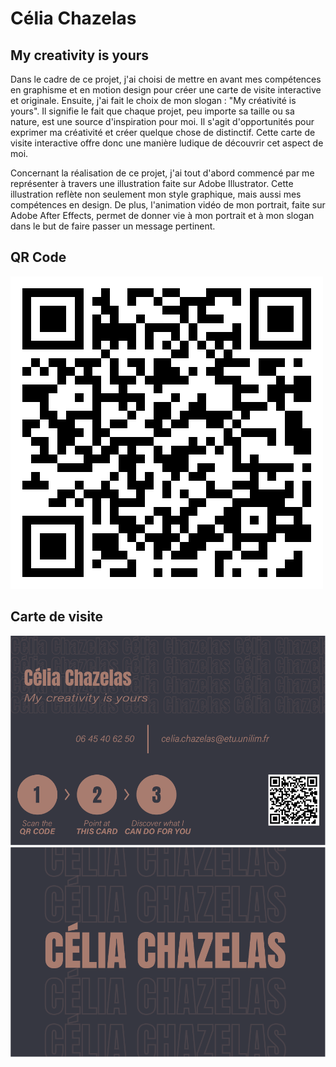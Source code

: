 # Célia Chazelas

## My creativity is yours

Dans le cadre de ce projet, j'ai choisi de mettre en avant mes compétences en graphisme et en motion design pour créer une carte de visite interactive et originale. Ensuite, j'ai fait le choix de mon slogan : "My créativité is yours". Il signifie le fait que chaque projet, peu importe sa taille ou sa nature, est une source d'inspiration pour moi. Il s'agit d'opportunités pour exprimer ma créativité et créer quelque chose de distinctif. Cette carte de visite interactive offre donc une manière ludique de découvrir cet aspect de moi.

Concernant la réalisation de ce projet, j'ai tout d'abord commencé par me représenter à travers une illustration faite sur Adobe Illustrator. Cette illustration reflète non seulement mon style graphique, mais aussi mes compétences en design. De plus, l'animation vidéo de mon portrait, faite sur Adobe After Effects, permet de donner vie à mon portrait et à mon slogan dans le but de faire passer un message pertinent.

## QR Code

![mon_image](/assets/QRCode.png)

## Carte de visite

![ma_carte_de_visite](/assets/Chazelas_Recto.png)
![ma_carte_de_visite2](/assets/Chazelas_Verso.png)
